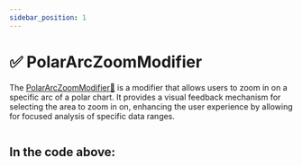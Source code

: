 ```yaml
---
sidebar_position: 1
---
```


# ✅ PolarArcZoomModifier

The [PolarArcZoomModifier:blue_book:](https://www.scichart.com/documentation/js/v4/typedoc/classes/polararczoommodifier.html) is a modifier that allows users to zoom in on a specific arc of a polar chart. It provides a visual feedback mechanism for selecting the area to zoom in on, enhancing the user experience by allowing for focused analysis of specific data ranges.

```ts showLineNumbers file=./demo.js start=region_A_start end=region_A_end
```

<LiveDocSnippet name="./demo" />

In the code above:
- 